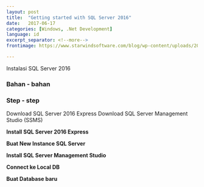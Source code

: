 ```yaml
---
layout: post
title:  "Getting started with SQL Server 2016"
date:   2017-06-17
categories: [Windows, .Net Development]
language: id
excerpt_separator: <!--more-->
frontimage: https://www.starwindsoftware.com/blog/wp-content/uploads/2016/10/117.png

---
```


Instalasi SQL Server 2016
<!--more-->

### Bahan - bahan


### Step - step

Download SQL Server 2016 Express
Download SQL Server Management Studio (SSMS)

**Install SQL Server 2016 Express**

**Buat New Instance SQL Server**


**Install SQL Server Management Studio**

**Connect ke Local DB**

**Buat Database baru**

